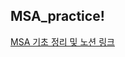 ## MSA_practice!

[MSA 기초 정리 및 노션 링크](https://cotton-hornet-992.notion.site/MSA-5a6ebcd953e042c68b5a40d64db24b27?pvs=4)
